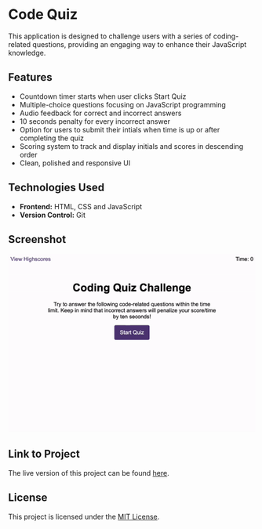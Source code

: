 # Code Quiz

This application is designed to challenge users with a series of coding-related questions, providing an engaging way to enhance their JavaScript knowledge.

## Features

- Countdown timer starts when user clicks Start Quiz
- Multiple-choice questions focusing on JavaScript programming
- Audio feedback for correct and incorrect answers
- 10 seconds penalty for every incorrect answer
- Option for users to submit their intials when time is up or after completing the quiz
- Scoring system to track and display initials and scores in descending order
- Clean, polished and responsive UI

## Technologies Used

- **Frontend:** HTML, CSS and JavaScript
- **Version Control:** Git

## Screenshot

![Home Page](./assets/images/code-quiz.gif)

## Link to Project

The live version of this project can be found [here](https://caseygirlyn.github.io/Code-Quiz/).

## License

This project is licensed under the [MIT License](LICENSE).